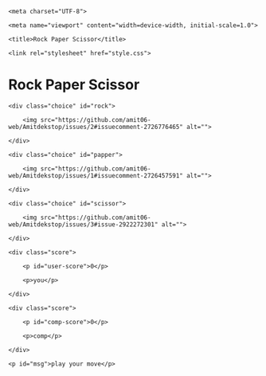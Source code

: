 <!DOCTYPE html>

<html lang="en">

<head>

    <meta charset="UTF-8">

    <meta name="viewport" content="width=device-width, initial-scale=1.0">

    <title>Rock Paper Scissor</title>

    <link rel="stylesheet" href="style.css">

</head>

<body>

   <h1>Rock Paper Scissor</h1>

   <div class="choices">

    <div class="choice" id="rock">

        <img src="https://github.com/amit06-web/Amitdekstop/issues/2#issuecomment-2726776465" alt="">

    </div>

    <div class="choice" id="papper">

        <img src="https://github.com/amit06-web/Amitdekstop/issues/1#issuecomment-2726457591" alt="">

    </div>

    <div class="choice" id="scissor">

        <img src="https://github.com/amit06-web/Amitdekstop/issues/3#issue-2922272301" alt="">

    </div>

   </div>

   <div class="score-board">

    <div class="score">

        <p id="user-score">0</p>

        <p>you</p>

    </div>

    <div class="score">

        <p id="comp-score">0</p>

        <p>comp</p>

    </div>

   </div>

   <div class="msg-container">

    <p id="msg">play your move</p>

   </div>

</body>

<script src="main.js"></script>

</html>
